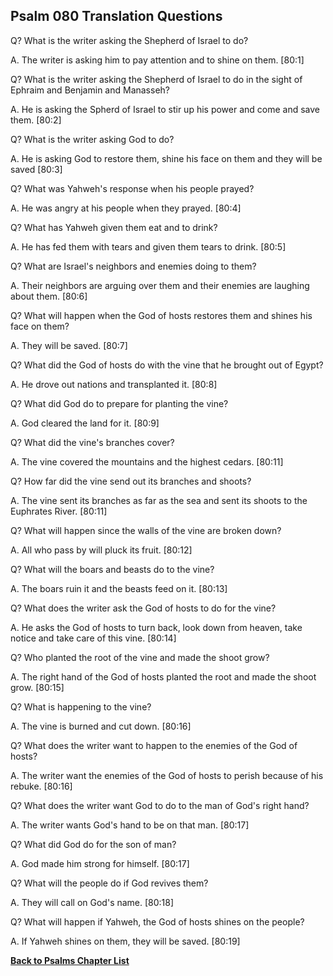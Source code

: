 ## Psalm 080 Translation Questions ##

Q? What is the writer asking the Shepherd of Israel to do?

A. The writer is asking him to pay attention and to shine on them. [80:1]

Q? What is the writer asking the Shepherd of Israel to do in the sight of Ephraim and Benjamin and Manasseh?

A. He is asking the Spherd of Israel to stir up his power and come and save them. [80:2]

Q? What is the writer asking God to do?

A. He is asking God to restore them, shine his face on them and they will be saved [80:3]

Q? What was Yahweh's response when his people prayed?

A. He was angry at his people when they prayed. [80:4]

Q? What has Yahweh given them eat and to drink?

A. He has fed them with tears and given them tears to drink. [80:5]

Q? What are Israel's neighbors and enemies doing to them?

A. Their neighbors are arguing over them and their enemies are laughing about them. [80:6]

Q? What will happen when the God of hosts restores them and shines his face on them?

A. They will be saved. [80:7]

Q? What did the God of hosts do with the vine that he brought out of Egypt?

A. He drove out nations and transplanted it. [80:8]

Q? What did God do to prepare for planting the vine?

A. God cleared the land for it. [80:9]

Q? What did the vine's branches cover?

A. The vine covered the mountains and the highest cedars. [80:11]

Q? How far did the vine send out its branches and shoots?

A. The vine sent its branches as far as the sea and sent its shoots to the Euphrates River. [80:11]

Q? What will happen since the walls of the vine are broken down?

A. All who pass by will pluck its fruit. [80:12]

Q? What will the boars and beasts do to the vine?

A. The boars ruin it and the beasts feed on it. [80:13]

Q? What does the writer ask the God of hosts to do for the vine?

A. He asks the God of hosts to turn back, look down from heaven, take notice and take care of this vine. [80:14]

Q? Who planted the root of the vine and made the shoot grow?

A. The right hand of the God of hosts planted the root and made the shoot grow. [80:15]

Q? What is happening to the vine?

A. The vine is burned and cut down. [80:16]

Q? What does the writer want to happen to the enemies of the God of hosts?

A. The writer want the enemies of the God of hosts to perish because of his rebuke. [80:16]

Q? What does the writer want God to do to the man of God's right hand?

A. The writer wants God's hand to be on that man. [80:17]

Q? What did God do for the son of man?

A. God made him strong for himself. [80:17]

Q? What will the people do if God revives them?

A. They will call on God's name. [80:18]

Q? What will happen if Yahweh, the God of hosts shines on the people?

A. If Yahweh shines on them, they will be saved. [80:19]

__[Back to Psalms Chapter List](./)__

